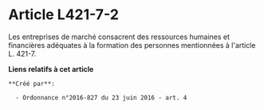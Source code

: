# Article L421-7-2

Les entreprises de marché consacrent des ressources humaines et financières adéquates à la formation des personnes
mentionnées à l'article L. 421-7.

**Liens relatifs à cet article**

	**Créé par**:

	  - Ordonnance n°2016-827 du 23 juin 2016 - art. 4
